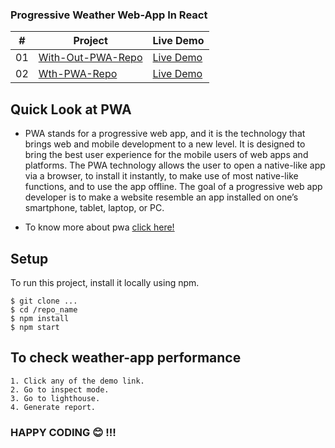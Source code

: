 ### Progressive Weather Web-App In React

|  #  | Project                                                                                                  | Live Demo                                      |
| :-: | -------------------------------------------------------------------------------------------------------- | ---------------------------------------------- |
| 01  | [With-Out-PWA-Repo](https://github.com/amisha26/React-PWA/tree/0c191bc13944bf8f1284d5529e47199859cadf1f) | [Live Demo](https://w-nopwa.netlify.app/)      |
| 02  | [Wth-PWA-Repo](https://github.com/amisha26/React-PWA/tree/c1c12654f860d9d2da4d0d26efcc192d3f1e1fd6)      | [Live Demo](https://weatherr-pwa.netlify.app/) |

## Quick Look at PWA

- PWA stands for a progressive web app, and it is the technology that brings web and mobile development to a new level. It is designed to bring the best user experience for the mobile users of web apps and platforms. The PWA technology allows the user to open a native-like app via a browser, to install it instantly, to make use of most native-like functions, and to use the app offline. The goal of a progressive web app developer is to make a website resemble an app installed on one’s smartphone, tablet, laptop, or PC.

- To know more about pwa [click here!](https://keenethics.com/blog/react-pwa-tutorial)

## Setup

To run this project, install it locally using npm.

```
$ git clone ...
$ cd /repo_name
$ npm install
$ npm start
```

## To check weather-app performance

```
1. Click any of the demo link.
2. Go to inspect mode.
3. Go to lighthouse.
4. Generate report.
```

### HAPPY CODING 😊 !!!
